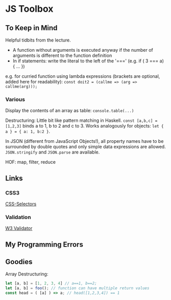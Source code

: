 # JS Toolbox


## To Keep in Mind

Helpful tidbits from the lecture.

- A function without arguments is executed anyway if the number of arguments is different to the function definition
- In if statements: write the literal to the left of the '===' (e.g. if ( 3 === a) { ... })

e.g. for curried function using lambda expressions (brackets are optional, added here for readability):
`const doit2 = (callme => (arg => callme(arg)));`

### Various

Display the contents of an array as table:
`console.table(...)`

Destructuring: Little bit like pattern matching in Haskell.
`const [a,b,c] = [1,2,3]` binds a to 1, b to 2 and c to 3. 
Works analogously for objects: `let { a } = { a: 1, b:2 }`. 

In JSON (different from JavaScript Objects!), all property names have to be surrounded by double quotes and only simple data expressions are allowed.
`JSON.stringify` and `JSON.parse` are available.

HOF: map, filter, reduce
## Links

### CSS3

[CSS-Selectors](https://www.w3schools.com/cssref/css_selectors.asp)

### Validation
[W3 Validator](https://validator.w3.org/)

## My Programming Errors


## Goodies

Array Destructuring:

```javascript
let [a, b] = [1, 2, 3, 4] // a==1, b==2;
let [a, b] = foo(); // function can have multiple return values
const head = ( [a] ) => a; // head([1,2,3,4]) == 1
```
